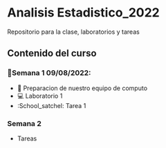 # Analisis Estadistico_2022

Repositorio para la clase, laboratorios y tareas

## Contenido del curso

### :date:Semana 1 09/08/2022:
+ :notebook: Preparacion de nuestro equipo de computo
+ :computer: Laboratorio 1
+ :School_satchel: Tarea 1

### Semana 2
+ Tareas
